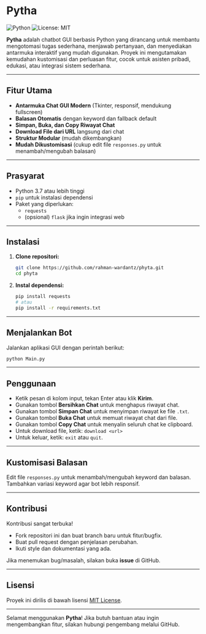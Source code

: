 # Pytha

![Python](https://img.shields.io/badge/python-3.7%2B-blue)
![License: MIT](https://img.shields.io/badge/License-MIT-yellow.svg)

**Pytha** adalah chatbot GUI berbasis Python yang dirancang untuk membantu mengotomasi tugas sederhana, menjawab pertanyaan, dan menyediakan antarmuka interaktif yang mudah digunakan. Proyek ini mengutamakan kemudahan kustomisasi dan perluasan fitur, cocok untuk asisten pribadi, edukasi, atau integrasi sistem sederhana.

---

## Fitur Utama

- **Antarmuka Chat GUI Modern** (Tkinter, responsif, mendukung fullscreen)
- **Balasan Otomatis** dengan keyword dan fallback default
- **Simpan, Buka, dan Copy Riwayat Chat**
- **Download File dari URL** langsung dari chat
- **Struktur Modular** (mudah dikembangkan)
- **Mudah Dikustomisasi** (cukup edit file `responses.py` untuk menambah/mengubah balasan)

---

## Prasyarat

- Python 3.7 atau lebih tinggi
- `pip` untuk instalasi dependensi
- Paket yang diperlukan:
  - `requests`
  - (opsional) `flask` jika ingin integrasi web

---

## Instalasi

1. **Clone repositori:**

   ```bash
   git clone https://github.com/rahman-wardantz/phyta.git
   cd phyta
   ```

2. **Instal dependensi:**

   ```bash
   pip install requests
   # atau
   pip install -r requirements.txt
   ```

---

## Menjalankan Bot

Jalankan aplikasi GUI dengan perintah berikut:

```bash
python Main.py
```

---

## Penggunaan

- Ketik pesan di kolom input, tekan Enter atau klik **Kirim**.
- Gunakan tombol **Bersihkan Chat** untuk menghapus riwayat chat.
- Gunakan tombol **Simpan Chat** untuk menyimpan riwayat ke file `.txt`.
- Gunakan tombol **Buka Chat** untuk memuat riwayat chat dari file.
- Gunakan tombol **Copy Chat** untuk menyalin seluruh chat ke clipboard.
- Untuk download file, ketik: `download <url>`
- Untuk keluar, ketik: `exit` atau `quit`.

---

## Kustomisasi Balasan

Edit file `responses.py` untuk menambah/mengubah keyword dan balasan. Tambahkan variasi keyword agar bot lebih responsif.

---

## Kontribusi

Kontribusi sangat terbuka!
- Fork repositori ini dan buat branch baru untuk fitur/bugfix.
- Buat pull request dengan penjelasan perubahan.
- Ikuti style dan dokumentasi yang ada.

Jika menemukan bug/masalah, silakan buka **issue** di GitHub.

---

## Lisensi

Proyek ini dirilis di bawah lisensi [MIT License](LICENSE).

---

Selamat menggunakan **Pytha**! Jika butuh bantuan atau ingin mengembangkan fitur, silakan hubungi pengembang melalui GitHub.

